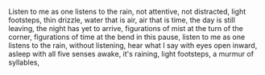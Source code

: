 Listen to me as one listens to the rain,
not attentive, not distracted,
light footsteps, thin drizzle,
water that is air, air that is time,
the day is still leaving,
the night has yet to arrive,
figurations of mist
at the turn of the corner,
figurations of time
at the bend in this pause,
listen to me as one listens to the rain,
without listening, hear what I say
with eyes open inward, asleep
with all five senses awake,
it's raining, light footsteps, a murmur of syllables,

